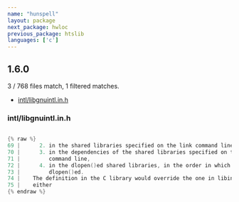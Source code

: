 ```yaml
---
name: "hunspell"
layout: package
next_package: hwloc
previous_package: htslib
languages: ['c']
---
```

## 1.6.0
3 / 768 files match, 1 filtered matches.

 - [intl/libgnuintl.in.h](#intllibgnuintlinh)

### intl/libgnuintl.in.h

```c

{% raw %}
69 |      2. in the shared libraries specified on the link command line, in order,
70 |      3. in the dependencies of the shared libraries specified on the link
71 |         command line,
72 |      4. in the dlopen()ed shared libraries, in the order in which they were
73 |         dlopen()ed.
74 |    The definition in the C library would override the one in libintl.so if
75 |    either
{% endraw %}

```